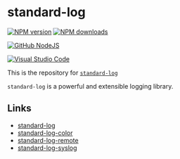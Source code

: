 # standard-log

[![NPM version][npm-image]][npm-url]
[![NPM downloads][downloads-image]][downloads-url]

[![GitHub NodeJS][github-nodejs]][github-action-url]

[![Visual Studio Code][vscode-image]][vscode-url]

This is the repository for [`standard-log`](https://github.com/unional/standard-log)

`standard-log` is a powerful and extensible logging library.

## Links

- [standard-log](packages/log/README.md)
- [standard-log-color](packages/color/README.md)
- [standard-log-remote](packages/remote/README.md)
- [standard-log-syslog](packages/syslog/README.md)

[npm-image]: https://img.shields.io/npm/v/standard-log.svg?style=flat
[npm-url]: https://www.npmjs.com/package/standard-log
[downloads-image]: https://img.shields.io/npm/dm/standard-log.svg?style=flat
[downloads-url]: https://npmjs.org/package/standard-log

[github-nodejs]: https://github.com/unional/standard-log/workflows/release/badge.svg
[github-action-url]: https://github.com/unional/standard-log/actions

[vscode-image]: https://img.shields.io/badge/vscode-ready-green.svg
[vscode-url]: https://code.visualstudio.com/
